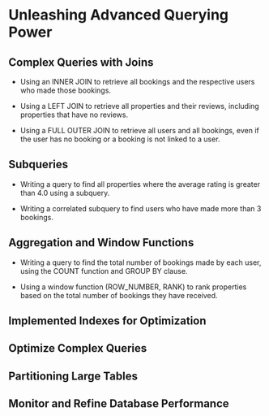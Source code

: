 # Unleashing Advanced Querying Power

## Complex Queries with Joins
- Using an INNER JOIN to retrieve all bookings and the respective users who made those bookings.

- Using a LEFT JOIN to retrieve all properties and their reviews, including properties that have no reviews.

- Using a FULL OUTER JOIN to retrieve all users and all bookings, even if the user has no booking or a booking is not linked to a user.

## Subqueries
- Writing a query to find all properties where the average rating is greater than 4.0 using a subquery.

- Writing a correlated subquery to find users who have made more than 3 bookings.

## Aggregation and Window Functions
- Writing a query to find the total number of bookings made by each user, using the COUNT function and GROUP BY clause.

- Using a window function (ROW_NUMBER, RANK) to rank properties based on the total number of bookings they have received.

## Implemented Indexes for Optimization

## Optimize Complex Queries

## Partitioning Large Tables

## Monitor and Refine Database Performance
